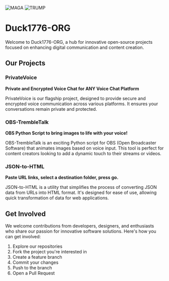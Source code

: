 ![MAGA](https://img.shields.io/badge/MAGA-Make_America_Great_Again-red.svg) ![TRUMP](https://img.shields.io/badge/VOTE-TRUMP_2024-red.svg)

# Duck1776-ORG

Welcome to Duck1776-ORG, a hub for innovative open-source projects focused on enhancing digital communication and content creation.

## Our Projects

### PrivateVoice

**Private and Encrypted Voice Chat for ANY Voice Chat Platform**

PrivateVoice is our flagship project, designed to provide secure and encrypted voice communication across various platforms. It ensures your conversations remain private and protected.

### OBS-TrembleTalk

**OBS Python Script to bring images to life with your voice!**

OBS-TrembleTalk is an exciting Python script for OBS (Open Broadcaster Software) that animates images based on voice input. This tool is perfect for content creators looking to add a dynamic touch to their streams or videos.

### JSON-to-HTML

**Paste URL links, select a destination folder, press go.**

JSON-to-HTML is a utility that simplifies the process of converting JSON data from URLs into HTML format. It's designed for ease of use, allowing quick transformation of data for web applications.

## Get Involved

We welcome contributions from developers, designers, and enthusiasts who share our passion for innovative software solutions. Here's how you can get involved:

1. Explore our repositories
2. Fork the project you're interested in
3. Create a feature branch
4. Commit your changes
5. Push to the branch
6. Open a Pull Request
